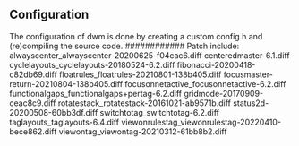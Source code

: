 Configuration
-------------
The configuration of dwm is done by creating a custom config.h
and (re)compiling the source code.
############
Patch include:
alwayscenter_alwayscenter-20200625-f04cac6.diff
centeredmaster-6.1.diff
cyclelayouts_cyclelayouts-20180524-6.2.diff
fibonacci-20200418-c82db69.diff
floatrules_floatrules-20210801-138b405.diff
focusmaster-return-20210804-138b405.diff
focusonnetactive_focusonnetactive-6.2.diff
functionalgaps_functionalgaps+pertag-6.2.diff
gridmode-20170909-ceac8c9.diff
rotatestack_rotatestack-20161021-ab9571b.diff
status2d-20200508-60bb3df.diff
switchtotag_switchtotag-6.2.diff
taglayouts_taglayouts-6.4.diff
viewonrulestag_viewonrulestag-20220410-bece862.diff
viewontag_viewontag-20210312-61bb8b2.diff
